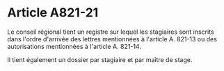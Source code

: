 # Article A821-21

Le conseil régional tient un registre sur lequel les stagiaires sont inscrits dans l'ordre d'arrivée des lettres mentionnées à l'article A. 821-13 ou des autorisations mentionnées à l'article A. 821-14.

Il tient également un dossier par stagiaire et par maître de stage.
